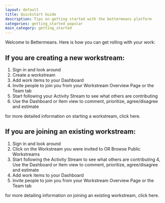 ```yaml
---
layout: default
title: Quickstart Guide
description: Tips on getting started with the bettermeans platform
categories: getting_started popular
main_category: getting_started
---
```


Welcome to Bettermeans. Here is how you can get rolling with your work:

If you are creating a new workstream:
----------------------
1. Sign in and look around
2. Create a workstream
3. Add work items to your Dashboard
4. Invite people to join you from your Workstream Overview Page or the Team tab
5. Start following your Activity Stream to see what others are contributing
6. Use the Dashboard or Item view to comment, prioritize, agree/disagree and estimate

for more detailed information on starting a workstream, click here.


If you are joining an existing workstream:
----------------------
1. Sign in and look around
2. Click on the Workstream you were invited to OR Browse Public Workstreams
3. Start following the Activity Stream to see what others are contributing
4, Use the Dashboard or Item view to comment, prioritize, agree/disagree and estimate
5. Add work items to your Dashboard
6. Invite people to join you from your Workstream Overview Page or the Team tab

for more detailing information on joining an existing workstream, click here.